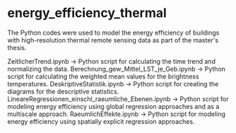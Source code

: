 # energy_efficiency_thermal

The Python codes were used to model the energy efficiency of buildings with high-resolution thermal remote sensing data as part of the master's thesis.

ZeitlicherTrend.ipynb -> Python script for calculating the time trend and normalizing the data.
Berechnung_gew_Mittel_LST_je_Geb.ipynb -> Python script for calculating the weighted mean values for the brightness temperatures.
DeskriptiveStatistik.ipynb -> Python script for creating the diagrams for the descriptive statistics.
LineareRegressionen_einschl_raeumliche_Ebenen.ipynb -> Python script for modeling energy efficiency using global regression approaches and as a multiscale approach.
RaeumlichEffekte.ipynb -> Python script for modeling energy efficiency using spatially explicit regression approaches.
